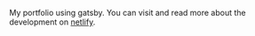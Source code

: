 My portfolio using gatsby. You can visit and read more about the development on [netlify](https://amanda-portfolio.netlify.app/).
